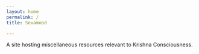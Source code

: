 ```yaml
---
layout: home
permalink: /
title: Sevamood

---
```

A site hosting miscellaneous resources relevant to Krishna Consciousness.

